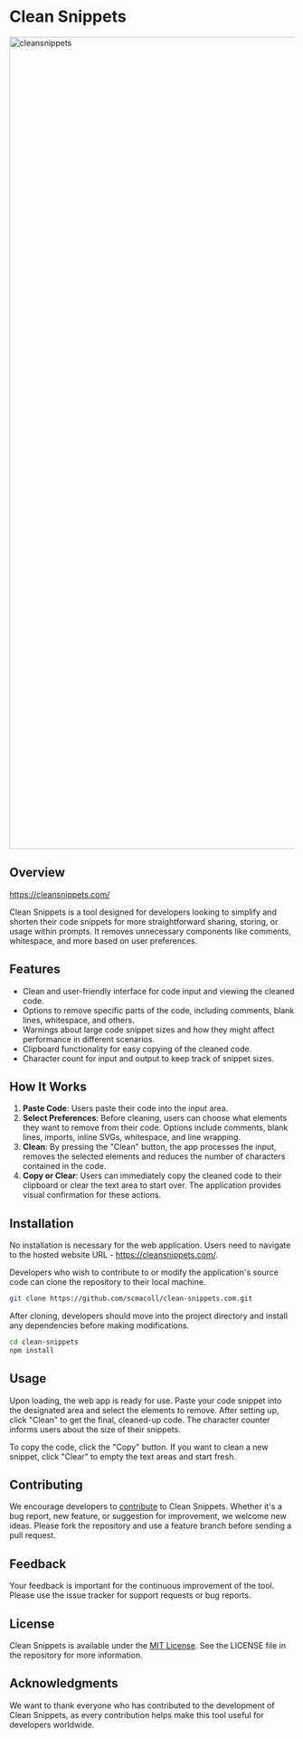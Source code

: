 # Clean Snippets
<img width="1436" alt="cleansnippets" src="https://github.com/scmacoll/CleanSnippets.com/assets/85879687/a6d6df95-2188-4985-8052-de552840b9bf">


## Overview
https://cleansnippets.com/

Clean Snippets is a tool designed for developers looking to simplify and shorten their code snippets for more straightforward sharing, storing, or usage within prompts. It removes unnecessary components like comments, whitespace, and more based on user preferences.

## Features

- Clean and user-friendly interface for code input and viewing the cleaned code.
- Options to remove specific parts of the code, including comments, blank lines, whitespace, and others.
- Warnings about large code snippet sizes and how they might affect performance in different scenarios.
- Clipboard functionality for easy copying of the cleaned code.
- Character count for input and output to keep track of snippet sizes.

## How It Works

1. **Paste Code**: Users paste their code into the input area.
2. **Select Preferences**: Before cleaning, users can choose what elements they want to remove from their code. Options include comments, blank lines, imports, inline SVGs, whitespace, and line wrapping.
3. **Clean**: By pressing the "Clean" button, the app processes the input, removes the selected elements and reduces the number of characters contained in the code.
4. **Copy or Clear**: Users can immediately copy the cleaned code to their clipboard or clear the text area to start over. The application provides visual confirmation for these actions.

## Installation

No installation is necessary for the web application. Users need to navigate to the hosted website URL - https://cleansnippets.com/.

Developers who wish to contribute to or modify the application's source code can clone the repository to their local machine.

```bash
git clone https://github.com/scmacoll/clean-snippets.com.git
```

After cloning, developers should move into the project directory and install any dependencies before making modifications.

```bash
cd clean-snippets
npm install
```

## Usage

Upon loading, the web app is ready for use. Paste your code snippet into the designated area and select the elements to remove. After setting up, click "Clean" to get the final, cleaned-up code. The character counter informs users about the size of their snippets.

To copy the code, click the "Copy" button. If you want to clean a new snippet, click "Clear" to empty the text areas and start fresh.

## Contributing

We encourage developers to [contribute](CONTRIBUTING.md) to Clean Snippets. Whether it's a bug report, new feature, or suggestion for improvement, we welcome new ideas. Please fork the repository and use a feature branch before sending a pull request.

## Feedback

Your feedback is important for the continuous improvement of the tool. Please use the issue tracker for support requests or bug reports.

## License

Clean Snippets is available under the [MIT License](https://opensource.org/licenses/MIT). See the LICENSE file in the repository for more information.

## Acknowledgments

We want to thank everyone who has contributed to the development of Clean Snippets, as every contribution helps make this tool useful for developers worldwide.
